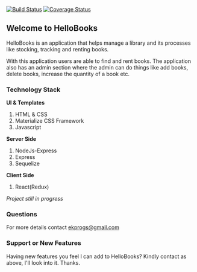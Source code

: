 [![Build Status](https://travis-ci.org/ekundayo-ab/hello-books.svg?branch=master)](https://travis-ci.org/ekundayo-ab/hello-books)
[![Coverage Status](https://coveralls.io/repos/github/ekundayo-ab/hello-books/badge.svg?branch=master)](https://coveralls.io/github/ekundayo-ab/hello-books?branch=master)
## Welcome to HelloBooks

HelloBooks is an application that helps manage a library and its processes like stocking, tracking and renting books.

With this application users are able to find and rent books. The application also has an admin section where the admin can do things like add books, delete books, increase the quantity of a book etc.

### Technology Stack
**UI & Templates**
1. HTML & CSS
2. Materialize CSS Framework
3. Javascript

**Server Side**
1. NodeJs-Express
2. Express
3. Sequelize

**Client Side**
1. React(Redux)

_Project still in progress_

### Questions
For more details contact ekprogs@gmail.com

### Support or New Features
Having new features you feel I can add to HelloBooks? Kindly contact as above, I'll look into it. Thanks.
